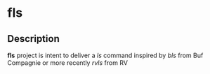 # fls

## Description

**fls** project is intent to deliver a *ls* command inspired by *bls* from Buf Compagnie or more recently *rvls* from RV
